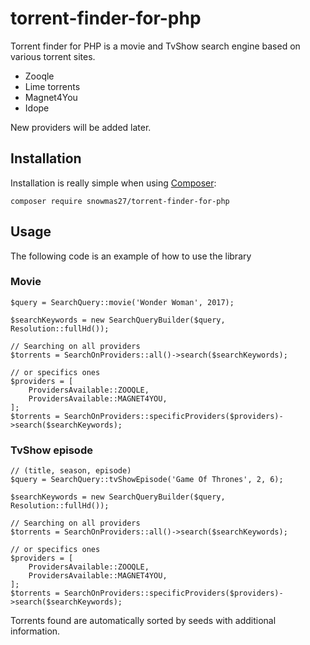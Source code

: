 # torrent-finder-for-php
Torrent finder for PHP is a movie and TvShow search engine based on various torrent sites.
* Zooqle
* Lime torrents
* Magnet4You
* Idope

New providers will be added later.

## Installation

Installation is really simple when using [Composer](https://getcomposer.org/):

```
composer require snowmas27/torrent-finder-for-php
```

## Usage

The following code is an example of how to use the library

### Movie

```
$query = SearchQuery::movie('Wonder Woman', 2017);

$searchKeywords = new SearchQueryBuilder($query, Resolution::fullHd());

// Searching on all providers
$torrents = SearchOnProviders::all()->search($searchKeywords);

// or specifics ones
$providers = [
	ProvidersAvailable::ZOOQLE,
	ProvidersAvailable::MAGNET4YOU,
];
$torrents = SearchOnProviders::specificProviders($providers)->search($searchKeywords);

```

### TvShow episode
```
// (title, season, episode)
$query = SearchQuery::tvShowEpisode('Game Of Thrones', 2, 6);

$searchKeywords = new SearchQueryBuilder($query, Resolution::fullHd());

// Searching on all providers
$torrents = SearchOnProviders::all()->search($searchKeywords);

// or specifics ones
$providers = [
	ProvidersAvailable::ZOOQLE,
	ProvidersAvailable::MAGNET4YOU,
];
$torrents = SearchOnProviders::specificProviders($providers)->search($searchKeywords);

```

Torrents found are automatically sorted by seeds with additional information. 